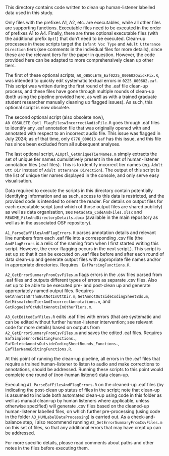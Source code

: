 This directory contains code written to clean up human-listener labelled data used in this study. 

Only files with the prefixes A1, A2, etc. are executables, while all other files are supporting functions. Executable files need to be executed in the order of prefixes A1 to A4. Finally, there are three optional executable files (with the additional prefix `Optl`) that don’t need to be executed. Clean-up processes in these scripts target the `Infant Voc Type` and `Adult Utterance Direction` tiers (see comments in the individual files for more details), since these are the relevant tiers for the paper in question. However, the code provided here can be adapted to more comprehensively clean up other tiers.

The first of these optional scripts, `A0_OBSOLETE_Eaf0225_000602QuickFix.R`, was intended to quickly edit systematic textual errors in `0225_000602.eaf`. This script was written during the first round of the .eaf file clean-up process, and these files have gone through multiple rounds of clean-up (both using the pipeline provided here, as well as with a trained graduate student researcher manually cleaning up flagged issues). As such, this optional script is now obsolete. 

The second optional script (also obsolete now), `A0_OBSOLETE_Optl_FlagFileswIncorrectAudioFile.R` goes through .eaf files to identify any .eaf annotation file that was originally opened with and annotated with respect to an incorrect audio file. This issue was flagged in July 2024; as of that time, only `0776_000613.eaf` has this issue, and this file has since been excluded from all subsequent analyses. 

The last optional script, `A1Optl_GetUniqueTierNames.m` simply extracts the set of unique tier names cumulatively present in the set of human-listener annotation files (.eaf files). This is to identify incorrect tier names (eg. `Adult Utt Dir` instead of `Adult Utterance Direction`). The output of this script is the list of unique tier names displayed in the console, and only serve easy visualisation. 

Data required to execute the scripts in this directory contain potentially identifying information and as such, access to this data is restricted, and the provided code is intended to orient the reader. For details on output files for each executable script (and which of those output files are shared publicly) as well as data organisation, see `Metadata_CodeAndFiles.xlsx` and `README_FileAndDirectoryDetails.docx` (available in the main repository as well as in the associated OSF repository).

`A1_ParseEafFilesAndFlagErrors.R` parses annotation details and relevant line numbers from each .eaf file into a corresponding .csv file (the `AndFlagErrors` is a relic of the naming from when I first started writing this script. However, the error-flagging occurs in the next script.). This script is set up so that it can be executed on .eaf files before and after each round of data clean-up and generate output files with appropriate file names and/or in appropriate directories. Requires ` EafParsingFunctions.R`. 

`A2_GetErrorSummaryFromCsvFiles.m` flags errors in the .csv files parsed from .eaf files and outputs different types of errors as separate .csv files. Also set up to be able to be executed pre- and post-clean up and generate appropriately named output files. Requires `GetAnnotInOrthoButNotInUttDir.m`, `GetAnnotOutsideCodingSheetBds.m`, `GetMismatchedTierAndIncorrectAnnotations.m`, and `GetRogueInfOrAdultAnnotsInOtherTiers.m`.

`A3_GetEditedEafFiles.R` edits .eaf files with errors (that are systematic and can be edited without further human-listener intervention; see relevant code for more details) based on outputs from `A2_GetErrorSummaryFromCsvFiles.m` and saves the edited .eaf files. Requires `EafSimpleErrorEditingFunctions.`, `EafDeleteAnnotsOutsideCodingSheetBounds_Functions.`, `EafTierNameEditingFunctions.R`.

At this point of running the clean-up pipeline, all errors in the .eaf files that require a trained human-listener to listen to audio and make corrections to annotations, should be addressed. Running these scripts to this point would complete one round of (non-human listener) data clean-up. 

Executing `A1_ParseEafFilesAndFlagErrors.R` on the cleaned-up .eaf files (by indicating the post-clean up status of files in the script; note that clean-up is assumed to include both automated clean-up using code in this folder as well as manual clean-up by human listeners where applicable, unless otherwise specified) will generate .csv files based on the cleaned-up human-listener labelled files, on which further pre-processing (using code in the folder `A3_HUMLabelDataProcessing`) is carried out. As a check-and-balance step, I also recommend running `A2_GetErrorSummaryFromCsvFiles.m` on this set of files, so that any additional errors that may have crept up can be addressed. 

For more specific details, please read comments about paths and other notes in the files before executing them.

